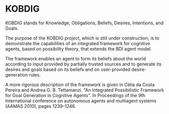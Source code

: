 # KOBDIG
KOBDIG stands for Knowledge, Obligations, Beliefs, Desires, Intentions, and Goals.

The purpose of the KOBDIG project, which is still under construction, is to demonstrate the capabilities of an integrated framework for cognitive agents, based on possibility theory, that extends the BDI agent model.

The framework enables an agent to form its beliefs about the world according to input provided by partially trusted sources and to generate its desires and goals based on its beliefs and on user-provided desire-generation rules.

A more rigorous description of the framework is given in Célia da Costa Pereira and Andrea G. B. Tettamanzi. "An Integrated Possibilistic Framework for Goal Generation in Cognitive Agents". In Proceedings of the 9th International conference on autonomous agents and multiagent systems (AAMAS 2010), pages 1239–1246.
